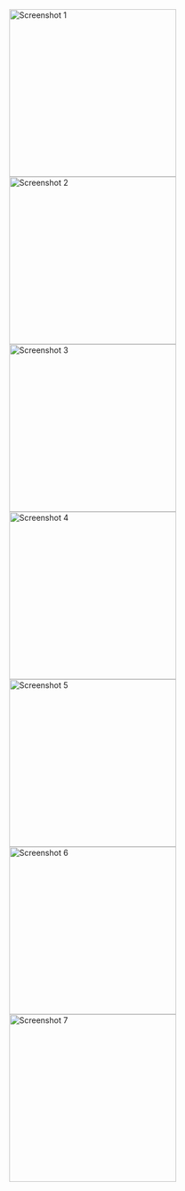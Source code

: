 <img src="https://github.com/user-attachments/assets/5a0e6a20-921e-4fd7-abe6-93d104213e47" alt="Screenshot 1" height="300">
<img src="https://github.com/user-attachments/assets/da01ed90-c2bf-465a-9157-19a441a0bf4a" alt="Screenshot 2" height="300">
<img src="https://github.com/user-attachments/assets/00ec84ad-9066-4d51-b6d5-4155f5aa7aa3" alt="Screenshot 3" height="300">
<img src="https://github.com/user-attachments/assets/7e04cbee-ffa8-4b04-b24d-1e0f47d0c4f5" alt="Screenshot 4" height="300">
<img src="https://github.com/user-attachments/assets/4f2e8af4-9d86-48ed-b6f6-f99e2b5240f9" alt="Screenshot 5" height="300">
<img src="https://github.com/user-attachments/assets/62e410c7-6e1d-4af1-9455-99b0dd5a8dac" alt="Screenshot 6" height="300">
<img src="https://github.com/user-attachments/assets/647604dc-44fb-4ad8-a57d-aee3c72434d9" alt="Screenshot 7" height="300">
